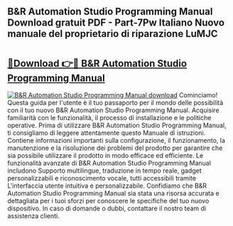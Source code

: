 ## B&R Automation Studio Programming Manual Download gratuit PDF - Part-7Pw Italiano Nuovo manuale del proprietario di riparazione LuMJC

# <h2><a href="http://dfed6xw.blite.top/?on=B%26R+Automation+Studio+Programming+Manual">🔗Download 👉🔴 B&R Automation Studio Programming Manual</a></h2>

[![B&R Automation Studio Programming Manual download](https://i.imgur.com/lujVjoI.png)](http://dfed6xw.blite.top/?on=B%26R+Automation+Studio+Programming+Manual)
Cominciamo! Questa guida per l'utente è il tuo passaporto per il mondo delle possibilità con il tuo nuovo B&R Automation Studio Programming Manual. Acquisire familiarità con le funzionalità, il processo di installazione e le politiche operative. Prima di utilizzare B&R Automation Studio Programming Manual, ti consigliamo di leggere attentamente questo Manuale di istruzioni. Contiene informazioni importanti sulla configurazione, il funzionamento, la manutenzione e la risoluzione dei problemi del prodotto per garantire che sia possibile utilizzare il prodotto in modo efficace ed efficiente. Le funzionalità avanzate di B&R Automation Studio Programming Manual includono Supporto multilingue, traduzione in tempo reale, gadget personalizzabili e riconoscimento vocale, tutti accessibili tramite L'interfaccia utente intuitiva e personalizzabile. Confidiamo che B&R Automation Studio Programming Manual sia stata una risorsa accurata e dettagliata per i tuoi sforzi per conoscere le specifiche del tuo nuovo dispositivo. In caso di domande o dubbi, contattare il nostro team di assistenza clienti.
